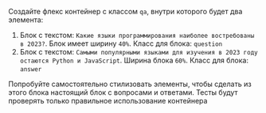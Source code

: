 Создайте флекс контейнер с классом `qa`, внутри которого будет два элемента:

1. Блок с текстом: `Какие языки программирования наиболее востребованы в 2023?`. Блок имеет ширину `40%`. Класс для блока: `question`
2. Блок с текстом: `Самыми популярными языками для изучения в 2023 году остаются Python и JavaScript`. Ширина блока `60%`. Класс для блока: `answer`

Попробуйте самостоятельно стилизовать элементы, чтобы сделать из этого блока настоящий блок с вопросами и ответами. Тесты будут проверять только правильное использование контейнера
